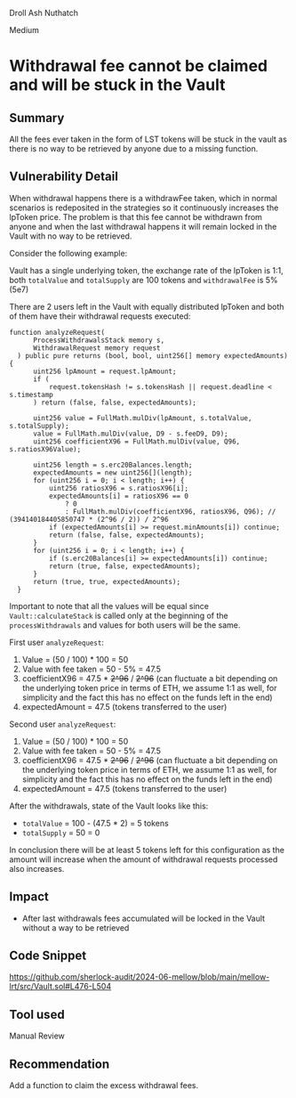 Droll Ash Nuthatch

Medium

# Withdrawal fee cannot be claimed and will be stuck in the Vault

## Summary

All the fees ever taken in the form of LST tokens will be stuck in the vault as there is no way to be retrieved by anyone due to a missing function.

## Vulnerability Detail

When withdrawal happens there is a withdrawFee taken, which in normal scenarios is redeposited in the strategies so it continuously increases the lpToken price. The problem is that this fee cannot be withdrawn from anyone and when the last withdrawal happens it will remain locked in the Vault with no way to be retrieved.

Consider the following example:

Vault has a single underlying token, the exchange rate of the lpToken is 1:1, both `totalValue` and `totalSupply` are 100 tokens and `withdrawalFee` is 5% (5e7)

There are 2 users left in the Vault with equally distributed lpToken and both of them have their withdrawal requests executed:

```solidity
function analyzeRequest(
      ProcessWithdrawalsStack memory s,
      WithdrawalRequest memory request
  ) public pure returns (bool, bool, uint256[] memory expectedAmounts) {
      uint256 lpAmount = request.lpAmount;
      if (
          request.tokensHash != s.tokensHash || request.deadline < s.timestamp
      ) return (false, false, expectedAmounts);

      uint256 value = FullMath.mulDiv(lpAmount, s.totalValue, s.totalSupply);
      value = FullMath.mulDiv(value, D9 - s.feeD9, D9);
      uint256 coefficientX96 = FullMath.mulDiv(value, Q96, s.ratiosX96Value); 

      uint256 length = s.erc20Balances.length;
      expectedAmounts = new uint256[](length);
      for (uint256 i = 0; i < length; i++) {
          uint256 ratiosX96 = s.ratiosX96[i];
          expectedAmounts[i] = ratiosX96 == 0
              ? 0
              : FullMath.mulDiv(coefficientX96, ratiosX96, Q96); // (394140184405850747 * (2^96 / 2)) / 2^96
          if (expectedAmounts[i] >= request.minAmounts[i]) continue;
          return (false, false, expectedAmounts);
      }
      for (uint256 i = 0; i < length; i++) {
          if (s.erc20Balances[i] >= expectedAmounts[i]) continue;
          return (true, false, expectedAmounts);
      }
      return (true, true, expectedAmounts);
  }
```
Important to note that all the values will be equal since  `Vault::calculateStack` is called only at the beginning of the `processWithdrawals` and values for both users will be the same.

First user `analyzeRequest`:

1. Value = (50 / 100) * 100 = 50
2. Value with fee taken = 50 - 5% = 47.5
3. coefficientX96 = 47.5 * ~~2^96~~ / ~~2^96~~ (can fluctuate a bit depending on the underlying token price in terms of ETH, we assume 1:1 as well, for simplicity and the fact this has no effect on the funds left in the end)
4. expectedAmount = 47.5 (tokens transferred to the user)

Second user `analyzeRequest`:

1. Value = (50 / 100) * 100 = 50
2. Value with fee taken = 50 - 5% = 47.5
3. coefficientX96 = 47.5 * ~~2^96~~ / ~~2^96~~ (can fluctuate a bit depending on the underlying token price in terms of ETH, we assume 1:1 as well, for simplicity and the fact this has no effect on the funds left in the end)
4. expectedAmount = 47.5 (tokens transferred to the user)

After the withdrawals, state of the Vault looks like this:

- `totalValue` = 100 - (47.5 * 2) = 5 tokens
- `totalSupply` = 50 = 0

In conclusion there will be at least 5 tokens left for this configuration as the amount will increase when the amount of withdrawal requests processed also increases.

## Impact

- After last withdrawals fees accumulated will be locked in the Vault without a way to be retrieved

## Code Snippet

https://github.com/sherlock-audit/2024-06-mellow/blob/main/mellow-lrt/src/Vault.sol#L476-L504

## Tool used

Manual Review

## Recommendation

Add a function to claim the excess withdrawal fees.